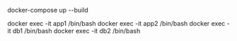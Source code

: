 docker-compose up --build


docker exec -it app1 /bin/bash
docker exec -it app2 /bin/bash
docker exec -it db1 /bin/bash
docker exec -it db2 /bin/bash